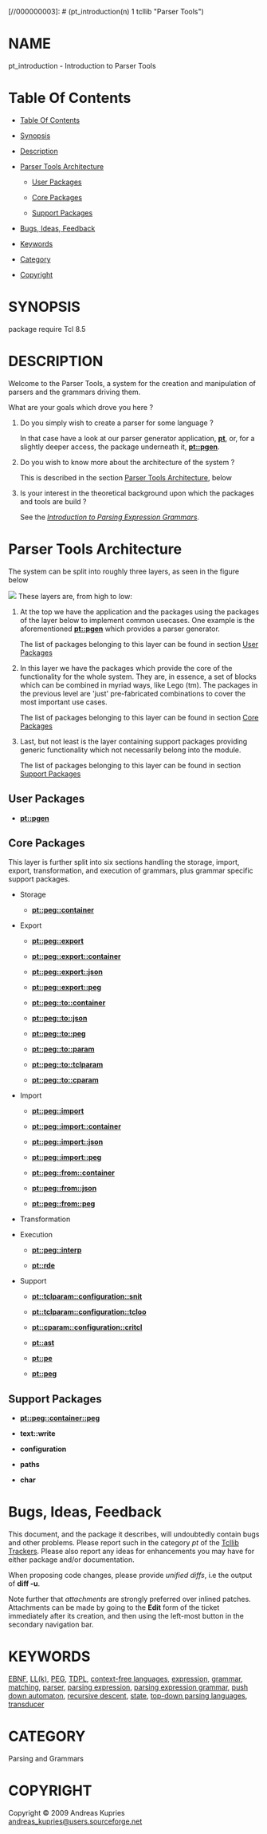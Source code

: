 
[//000000001]: # (pt_introduction - Parser Tools)
[//000000002]: # (Generated from file 'pt_introduction.man' by tcllib/doctools with format 'markdown')
[//000000003]: # (pt_introduction(n) 1 tcllib "Parser Tools")

# NAME

pt_introduction - Introduction to Parser Tools

# <a name='toc'></a>Table Of Contents

  -  [Table Of Contents](#toc)

  -  [Synopsis](#synopsis)

  -  [Description](#section1)

  -  [Parser Tools Architecture](#section2)

      -  [User Packages](#subsection1)

      -  [Core Packages](#subsection2)

      -  [Support Packages](#subsection3)

  -  [Bugs, Ideas, Feedback](#section3)

  -  [Keywords](#keywords)

  -  [Category](#category)

  -  [Copyright](#copyright)

# <a name='synopsis'></a>SYNOPSIS

package require Tcl 8.5  

# <a name='description'></a>DESCRIPTION

Welcome to the Parser Tools, a system for the creation and manipulation of
parsers and the grammars driving them.

What are your goals which drove you here ?

  1. Do you simply wish to create a parser for some language ?

     In that case have a look at our parser generator application,
     __[pt](../../apps/pt.md)__, or, for a slightly deeper access, the package
     underneath it, __[pt::pgen](pt_pgen.md)__.

  1. Do you wish to know more about the architecture of the system ?

     This is described in the section [Parser Tools Architecture](#section2),
     below

  1. Is your interest in the theoretical background upon which the packages and
     tools are build ?

     See the *[Introduction to Parsing Expression
     Grammars](pt_peg_introduction.md)*.

# <a name='section2'></a>Parser Tools Architecture

The system can be split into roughly three layers, as seen in the figure below

![](../../../../image/architecture.png) These layers are, from high to low:

  1. At the top we have the application and the packages using the packages of
     the layer below to implement common usecases. One example is the
     aforementioned __[pt::pgen](pt_pgen.md)__ which provides a parser
     generator.

     The list of packages belonging to this layer can be found in section [User
     Packages](#subsection1)

  1. In this layer we have the packages which provide the core of the
     functionality for the whole system. They are, in essence, a set of blocks
     which can be combined in myriad ways, like Lego (tm). The packages in the
     previous level are 'just' pre-fabricated combinations to cover the most
     important use cases.

     The list of packages belonging to this layer can be found in section [Core
     Packages](#subsection2)

  1. Last, but not least is the layer containing support packages providing
     generic functionality which not necessarily belong into the module.

     The list of packages belonging to this layer can be found in section
     [Support Packages](#subsection3)

## <a name='subsection1'></a>User Packages

  - __[pt::pgen](pt_pgen.md)__

## <a name='subsection2'></a>Core Packages

This layer is further split into six sections handling the storage, import,
export, transformation, and execution of grammars, plus grammar specific support
packages.

  - Storage

      * __[pt::peg::container](pt_peg_container.md)__

  - Export

      * __[pt::peg::export](pt_peg_export.md)__

      * __[pt::peg::export::container](pt_peg_export_container.md)__

      * __[pt::peg::export::json](pt_peg_export_json.md)__

      * __[pt::peg::export::peg](pt_peg_export_peg.md)__

      * __[pt::peg::to::container](pt_peg_to_container.md)__

      * __[pt::peg::to::json](pt_peg_to_json.md)__

      * __[pt::peg::to::peg](pt_peg_to_peg.md)__

      * __[pt::peg::to::param](pt_peg_to_param.md)__

      * __[pt::peg::to::tclparam](pt_peg_to_tclparam.md)__

      * __[pt::peg::to::cparam](pt_peg_to_cparam.md)__

  - Import

      * __[pt::peg::import](pt_peg_import.md)__

      * __[pt::peg::import::container](pt_peg_import_container.md)__

      * __[pt::peg::import::json](pt_peg_import_json.md)__

      * __[pt::peg::import::peg](pt_peg_import_peg.md)__

      * __[pt::peg::from::container](pt_peg_from_container.md)__

      * __[pt::peg::from::json](pt_peg_from_json.md)__

      * __[pt::peg::from::peg](pt_peg_from_peg.md)__

  - Transformation

  - Execution

      * __[pt::peg::interp](pt_peg_interp.md)__

      * __[pt::rde](pt_rdengine.md)__

  - Support

      * __[pt::tclparam::configuration::snit](pt_tclparam_config_snit.md)__

      * __[pt::tclparam::configuration::tcloo](pt_tclparam_config_tcloo.md)__

      * __[pt::cparam::configuration::critcl](pt_cparam_config_critcl.md)__

      * __[pt::ast](pt_astree.md)__

      * __[pt::pe](pt_pexpression.md)__

      * __[pt::peg](pt_pegrammar.md)__

## <a name='subsection3'></a>Support Packages

  - __[pt::peg::container::peg](pt_peg_container_peg.md)__

  - __text::write__

  - __configuration__

  - __paths__

  - __char__

# <a name='section3'></a>Bugs, Ideas, Feedback

This document, and the package it describes, will undoubtedly contain bugs and
other problems. Please report such in the category *pt* of the [Tcllib
Trackers](http://core.tcl.tk/tcllib/reportlist). Please also report any ideas
for enhancements you may have for either package and/or documentation.

When proposing code changes, please provide *unified diffs*, i.e the output of
__diff -u__.

Note further that *attachments* are strongly preferred over inlined patches.
Attachments can be made by going to the __Edit__ form of the ticket immediately
after its creation, and then using the left-most button in the secondary
navigation bar.

# <a name='keywords'></a>KEYWORDS

[EBNF](../../../../index.md#ebnf), [LL(k)](../../../../index.md#ll_k_),
[PEG](../../../../index.md#peg), [TDPL](../../../../index.md#tdpl),
[context-free languages](../../../../index.md#context_free_languages),
[expression](../../../../index.md#expression),
[grammar](../../../../index.md#grammar),
[matching](../../../../index.md#matching),
[parser](../../../../index.md#parser), [parsing
expression](../../../../index.md#parsing_expression), [parsing expression
grammar](../../../../index.md#parsing_expression_grammar), [push down
automaton](../../../../index.md#push_down_automaton), [recursive
descent](../../../../index.md#recursive_descent),
[state](../../../../index.md#state), [top-down parsing
languages](../../../../index.md#top_down_parsing_languages),
[transducer](../../../../index.md#transducer)

# <a name='category'></a>CATEGORY

Parsing and Grammars

# <a name='copyright'></a>COPYRIGHT

Copyright &copy; 2009 Andreas Kupries <andreas_kupries@users.sourceforge.net>
